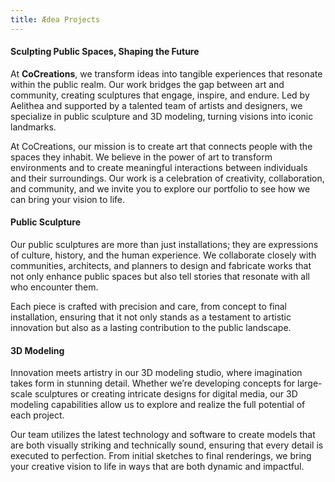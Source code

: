 ```yaml
---
title: Ædea Projects
---
```

#### Sculpting Public Spaces, Shaping the Future

At **CoCreations**, we transform ideas into tangible experiences that resonate within the public realm. Our work bridges the gap between art and community, creating sculptures that engage, inspire, and endure. Led by Aelithea and supported by a talented team of artists and designers, we specialize in public sculpture and 3D modeling, turning visions into iconic landmarks.

At CoCreations, our mission is to create art that connects people with the spaces they inhabit. We believe in the power of art to transform environments and to create meaningful interactions between individuals and their surroundings. Our work is a celebration of creativity, collaboration, and community, and we invite you to explore our portfolio to see how we can bring your vision to life.

#### Public Sculpture

Our public sculptures are more than just installations; they are expressions of culture, history, and the human experience. We collaborate closely with communities, architects, and planners to design and fabricate works that not only enhance public spaces but also tell stories that resonate with all who encounter them.

Each piece is crafted with precision and care, from concept to final installation, ensuring that it not only stands as a testament to artistic innovation but also as a lasting contribution to the public landscape.

#### 3D Modeling

Innovation meets artistry in our 3D modeling studio, where imagination takes form in stunning detail. Whether we’re developing concepts for large-scale sculptures or creating intricate designs for digital media, our 3D modeling capabilities allow us to explore and realize the full potential of each project.

Our team utilizes the latest technology and software to create models that are both visually striking and technically sound, ensuring that every detail is executed to perfection. From initial sketches to final renderings, we bring your creative vision to life in ways that are both dynamic and impactful.